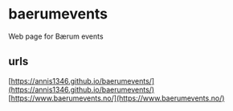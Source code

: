 # baerumevents

Web page for Bærum events

## urls

[https://annis1346.github.io/baerumevents/](https://annis1346.github.io/baerumevents/)
[https://www.baerumevents.no/](https://www.baerumevents.no/)

